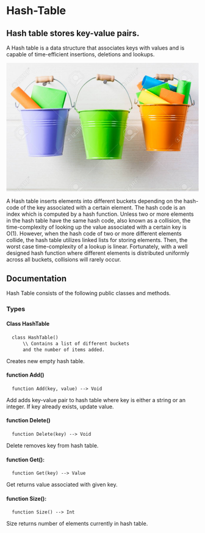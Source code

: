 # Hash-Table

## Hash table stores key-value pairs.

A Hash table is a data structure that associates keys with values and is capable of time-efficient insertions, deletions and lookups.

![](buckets.png)


A Hash table inserts elements into different buckets depending on the hash-code of the key associated with a certain element. The hash code is an index which is computed by a hash function. Unless two or more elements in the hash table have the same hash code, also known as a collision, the time-complexity of looking up the value associated with a certain key
is O(1). However, when the hash code of two or more different elements collide, the hash table utilizes linked lists for storing elements. Then, the worst case time-complexity
of a lookup is linear. Fortunately, with a well designed hash function where different elements is distributed uniformly across all buckets, collisions will rarely occur.

## Documentation

Hash Table consists of the following public classes and methods.

### Types

#### Class HashTable

      class HashTable()
          \\ Contains a list of different buckets
          and the number of items added.
Creates new empty hash table.

#### function Add()
      function Add(key, value) --> Void
Add adds key-value pair to hash table where key is either a string or an integer. If key already exists, update value. 
#### function Delete()
      function Delete(key) --> Void
Delete removes key from hash table.
#### function Get():
      function Get(key) --> Value      
Get returns value associated with given key.
#### function Size():
      function Size() --> Int
Size returns number of elements currently in hash table.
